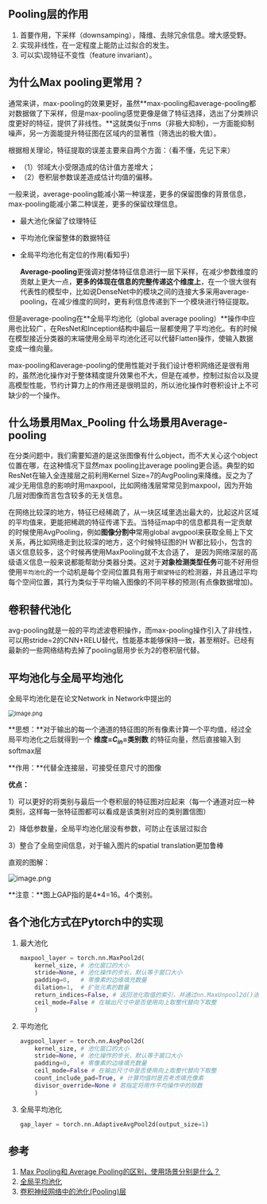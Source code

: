 ## Pooling层的作用

1. 首要作用，下采样（downsamping），降维、去除冗余信息。增大感受野。
2. 实现非线性，在一定程度上能防止过拟合的发生。
3. 可以实\现特征不变性（feature invariant）。

## 为什么Max pooling更常用？

通常来讲，max-pooling的效果更好，虽然**max-pooling和average-pooling都对数据做了下采样，但是max-pooling感觉更像是做了特征选择，选出了分类辨识度更好的特征，提供了非线性。**这就类似于nms（非极大抑制)，一方面能抑制噪声，另一方面能提升特征图在区域内的显著性（筛选出的极大值）。

根据相关理论，特征提取的误差主要来自两个方面：（看不懂，先记下来）

- （1）邻域大小受限造成的估计值方差增大；
- （2）卷积层参数误差造成估计均值的偏移。

​    一般来说，average-pooling能减小第一种误差，更多的保留图像的背景信息，max-pooling能减小第二种误差，更多的保留纹理信息。

- 最大池化保留了纹理特征
- 平均池化保留整体的数据特征
- 全局平均池化有定位的作用(看知乎)

   **Average-pooling**更强调对整体特征信息进行一层下采样，在减少参数维度的贡献上更大一点，**更多的体现在信息的完整传递这个维度上**，在一个很大很有代表性的模型中，比如说DenseNet中的模块之间的连接大多采用average-pooling，在减少维度的同时，更有利信息传递到下一个模块进行特征提取。

但是average-pooling在**全局平均池化（global average pooling）**操作中应用也比较广，在ResNet和Inception结构中最后一层都使用了平均池化。有的时候在模型接近分类器的末端使用全局平均池化还可以代替Flatten操作，使输入数据变成一维向量。

max-pooling和average-pooling的使用性能对于我们设计卷积网络还是很有用的，虽然池化操作对于整体精度提升效果也不大，但是在减参，控制过拟合以及提高模型性能，节约计算力上的作用还是很明显的，所以池化操作时卷积设计上不可缺少的一个操作。

## 什么场景用Max_Pooling 什么场景用Average-pooling

在分类问题中，我们需要知道的是这张图像有什么object，而不大关心这个object位置在哪，在这种情况下显然max pooling比average pooling更合适。典型的如ResNet在输入全连接层之前利用Kernel Size=7的AvgPooling来降维。反之为了减少无用信息的影响时用maxpool，比如网络浅层常常见到maxpool，因为开始几层对图像而言包含较多的无关信息。

在网络比较深的地方，特征已经稀疏了，从一块区域里选出最大的，比起这片区域的平均值来，更能把稀疏的特征传递下去。当特征map中的信息都具有一定贡献的时候使用AvgPooling，例如**图像分割中**常用global avgpool来获取全局上下文关系，再比如网络走到比较深的地方，这个时候特征图的H W都比较小，包含的语义信息较多，这个时候再使用MaxPooling就不太合适了， 是因为网络深层的高级语义信息一般来说都能帮助分类器分类。这对于**对象检测类型任务**可能不好用但使用`平均池化`的一个动机是每个空间位置具有用于`期望特征`的检测器，并且通过平均每个空间位置，其行为类似于平均输入图像的不同平移的预测(有点像数据增加)。

## 卷积替代池化

avg-pooling就是一般的平均滤波卷积操作，而max-pooling操作引入了非线性，可以用stride=2的CNN+RELU替代，性能基本能够保持一致，甚至稍好。已经有最新的一些网络结构去掉了pooling层用步长为2的卷积层代替。

## 平均池化与全局平均池化

全局平均池化是在论文Network in Network中提出的

<img src="https://s2.loli.net/2024/08/08/42PlTXk35xRmsdu.png" alt="image.png" style="zoom: 80%;" />

**思想：**对于输出的每一个通道的特征图的所有像素计算一个平均值，经过全局平均池化之后就得到一个 **维度=$C_{in}$=类别数** 的特征向量，然后直接输入到softmax层

**作用：**代替全连接层，可接受任意尺寸的图像

**优点：**

1）可以更好的将类别与最后一个卷积层的特征图对应起来（每一个通道对应一种类别，这样每一张特征图都可以看成是该类别对应的类别置信图）

2）降低参数量，全局平均池化层没有参数，可防止在该层过拟合

3）整合了全局空间信息，对于输入图片的spatial translation更加鲁棒

直观的图解：

![image.png](https://s2.loli.net/2024/08/08/LeglmbTtoJ4GuEO.png)

**注意：**图上GAP指的是4*4=16。4个类别。

## 各个池化方式在Pytorch中的实现

1. 最大池化

   ```python
   maxpool_layer = torch.nn.MaxPool2d(
       kernel_size, # 池化窗口的大小
       stride=None, # 池化操作的步长，默认等于窗口大小
       padding=0,   # 零像素的边缘填充数量
       dilation=1,  # 扩张元素的数量
       return_indices=False, # 返回池化取值的索引，并通过nn.MaxUnpool2d()进行反池化
       ceil_mode=False # 在输出尺寸中是否使用向上取整代替向下取整
       )
   ```

2. 平均池化

   ```python
   avgpool_layer = torch.nn.AvgPool2d(
       kernel_size, # 池化窗口的大小
       stride=None, # 池化操作的步长，默认等于窗口大小
       padding=0,   # 零像素的边缘填充数量
       ceil_mode=False # 在输出尺寸中是否使用向上取整代替向下取整
       count_include_pad=True, # 计算均值时是否考虑填充像素
       divisor_override=None # 若指定将用作平均操作中的除数
       )
   ```

3. 全局平均池化

   ```python
   gap_layer = torch.nn.AdaptiveAvgPool2d(output_size=1)
   ```

## 参考

1. [Max Pooling和 Average Pooling的区别，使用场景分别是什么？](https://blog.csdn.net/ytusdc/article/details/104415261)
2. [全局平均池化](https://blog.csdn.net/u012370185/article/details/95591712)
3. [卷积神经网络中的池化(Pooling)层](https://0809zheng.github.io/2021/07/02/pool.html)